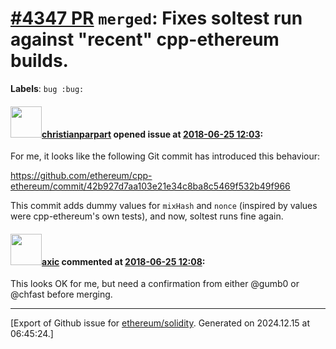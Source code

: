 # [\#4347 PR](https://github.com/ethereum/solidity/pull/4347) `merged`: Fixes soltest run against "recent" cpp-ethereum builds.
**Labels**: `bug :bug:`


#### <img src="https://avatars.githubusercontent.com/u/56763?u=373e0766d5c45bef8c7c7fc5ed48394935772065&v=4" width="50">[christianparpart](https://github.com/christianparpart) opened issue at [2018-06-25 12:03](https://github.com/ethereum/solidity/pull/4347):

For me, it looks like the following Git commit has introduced this behaviour:

https://github.com/ethereum/cpp-ethereum/commit/42b927d7aa103e21e34c8ba8c5469f532b49f966

This commit adds dummy values for `mixHash` and `nonce` (inspired by values were cpp-ethereum's own tests), and now, soltest runs fine again.


#### <img src="https://avatars.githubusercontent.com/u/20340?v=4" width="50">[axic](https://github.com/axic) commented at [2018-06-25 12:08](https://github.com/ethereum/solidity/pull/4347#issuecomment-399928912):

This looks OK for me, but need a confirmation from either @gumb0 or @chfast before merging.


-------------------------------------------------------------------------------



[Export of Github issue for [ethereum/solidity](https://github.com/ethereum/solidity). Generated on 2024.12.15 at 06:45:24.]
